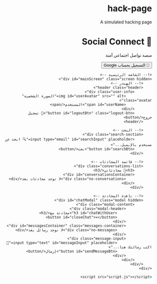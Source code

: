 # hack-page
A simulated hacking page
<!DOCTYPE html>
<html lang="ar" dir="rtl">
<head>
    <meta charset="UTF-8">
    <meta name="viewport" content="width=device-width, initial-scale=1.0">
    <title>Social Connect - تواصل اجتماعي</title>
    <link rel="stylesheet" href="style.css">
    <script src="https://cdn.jsdelivr.net/npm/@supabase/supabase-js@2"></script>
</head>
<body>
    <!-- شاشة التسجيل -->
    <div id="authScreen" class="screen">
        <div class="auth-container">
            <h1>🚀 Social Connect</h1>
            <p>منصة تواصل اجتماعي آمنة</p>
            <button id="googleLogin" class="google-btn">
                <span>📧 التسجيل بحساب Google</span>
            </button>
        </div>
    </div>

    <!-- الشاشة الرئيسية -->
    <div id="mainScreen" class="screen hidden">
        <!-- الهيدر -->
        <header class="header">
            <div class="user-info">
                <img id="userAvatar" src="" alt="الصورة الشخصية" class="avatar">
                <span id="userName">المستخدم</span>
            </div>
            <button id="logoutBtn" class="logout-btn">🚪 تسجيل خروج</button>
        </header>

        <!-- البحث -->
        <div class="search-section">
            <input type="email" id="searchInput" placeholder="🔍 ابحث عن مستخدم بالإيميل...">
            <button id="searchBtn">بحث</button>
        </div>

        <!-- قائمة المحادثات -->
        <div class="conversations-list">
            <h3>💬 محادثاتي</h3>
            <div id="conversationsContainer">
                <div class="no-conversations">لا توجد محادثات بعد</div>
            </div>
        </div>

        <!-- نافذة المحادثة -->
        <div id="chatModal" class="modal hidden">
            <div class="modal-content">
                <div class="modal-header">
                    <h3 id="chatWithUser">محادثة مع</h3>
                    <button id="closeChat">✕</button>
                </div>
                <div id="messagesContainer" class="messages-container">
                    <div class="no-messages">لا توجد رسائل بعد</div>
                </div>
                <div class="message-input">
                    <input type="text" id="messageInput" placeholder="💬 اكتب رسالتك هنا...">
                    <button id="sendMessageBtn">إرسال</button>
                </div>
            </div>
        </div>
    </div>

    <script src="script.js"></script>
</body>
</html>
